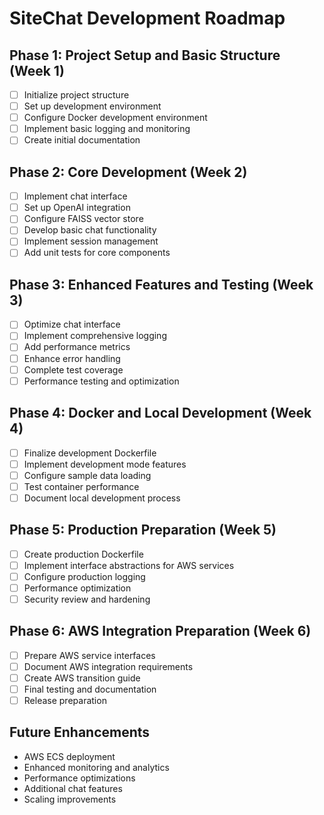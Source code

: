# SiteChat Development Roadmap

## Phase 1: Project Setup and Basic Structure (Week 1)
- [ ] Initialize project structure
- [ ] Set up development environment
- [ ] Configure Docker development environment
- [ ] Implement basic logging and monitoring
- [ ] Create initial documentation

## Phase 2: Core Development (Week 2)
- [ ] Implement chat interface
- [ ] Set up OpenAI integration
- [ ] Configure FAISS vector store
- [ ] Develop basic chat functionality
- [ ] Implement session management
- [ ] Add unit tests for core components

## Phase 3: Enhanced Features and Testing (Week 3)
- [ ] Optimize chat interface
- [ ] Implement comprehensive logging
- [ ] Add performance metrics
- [ ] Enhance error handling
- [ ] Complete test coverage
- [ ] Performance testing and optimization

## Phase 4: Docker and Local Development (Week 4)
- [ ] Finalize development Dockerfile
- [ ] Implement development mode features
- [ ] Configure sample data loading
- [ ] Test container performance
- [ ] Document local development process

## Phase 5: Production Preparation (Week 5)
- [ ] Create production Dockerfile
- [ ] Implement interface abstractions for AWS services
- [ ] Configure production logging
- [ ] Performance optimization
- [ ] Security review and hardening

## Phase 6: AWS Integration Preparation (Week 6)
- [ ] Prepare AWS service interfaces
- [ ] Document AWS integration requirements
- [ ] Create AWS transition guide
- [ ] Final testing and documentation
- [ ] Release preparation

## Future Enhancements
- AWS ECS deployment
- Enhanced monitoring and analytics
- Performance optimizations
- Additional chat features
- Scaling improvements
